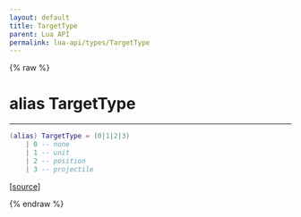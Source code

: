 ```yaml
---
layout: default
title: TargetType
parent: Lua API
permalink: lua-api/types/TargetType
---
```


{% raw %}

# alias TargetType
---



```lua
(alias) TargetType = (0|1|2|3)
    | 0 -- none
    | 1 -- unit
    | 2 -- position
    | 3 -- projectile

```




[<a href="https://github.com/beyond-all-reason/RecoilEngine/blob/b4d0041e4c68c34dace9abf492f9193d28ef5d7e/rts/Lua/LuaSyncedRead.cpp#L5632-L5638" target="_blank">source</a>]


{% endraw %}